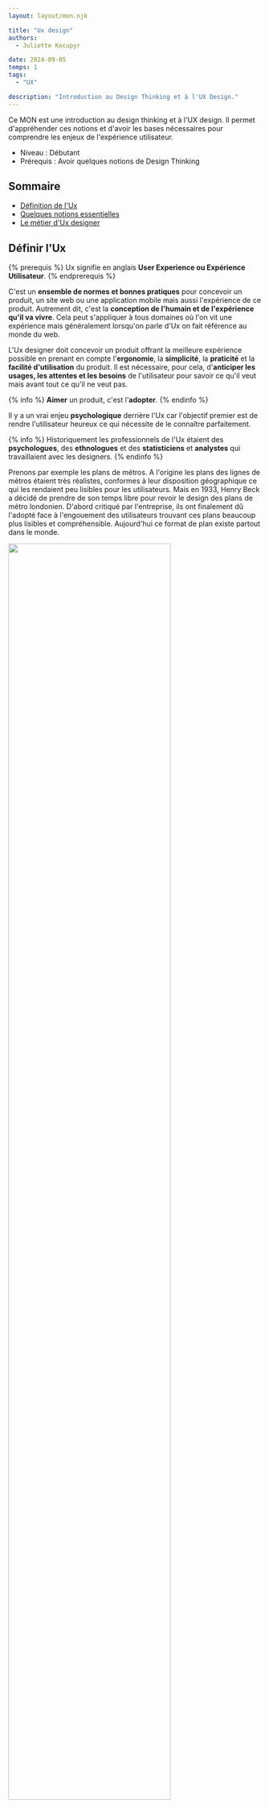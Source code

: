 ```yaml
---
layout: layout/mon.njk

title: "Ux design"
authors:
  - Juliette Kocupyr

date: 2024-09-05
temps: 1
tags:
  - "UX"

description: "Introduction au Design Thinking et à l'UX Design."
---
```


Ce MON est une introduction au design thinking et à l'UX design. Il permet d'appréhender ces notions et d'avoir les bases nécessaires pour comprendre les enjeux de l'expérience utilisateur.

- Niveau : Débutant
- Prérequis : Avoir quelques notions de Design Thinking

## Sommaire

- [Définition de l'Ux](#ux)
- [Quelques notions essentielles](#notions)
- [Le métier d'Ux designer](#metier)

<h2 id=ux> Définir l'Ux</h2>

{% prerequis %}
Ux signifie en anglais **User Experience ou Expérience Utilisateur**.
{% endprerequis %}

C'est un **ensemble de normes et bonnes pratiques** pour concevoir un produit, un site web ou une application mobile mais aussi l'expérience de ce produit. Autrement dit, c'est la **conception de l'humain et de l'expérience qu'il va vivre**. Cela peut s'appliquer à tous domaines où l'on vit une expérience mais généralement lorsqu'on parle d'Ux on fait référence au monde du web.

L'Ux designer doit concevoir un produit offrant la meilleure expérience possible en prenant en compte l'**ergonomie**, la **simplicité**, la **praticité** et la **facilité d'utilisation** du produit. Il est nécessaire, pour cela, d'**anticiper les usages, les attentes et les besoins** de l'utilisateur pour savoir ce qu'il veut mais avant tout ce qu'il ne veut pas.

{% info %}
**Aimer** un produit, c'est l'**adopter**.
{% endinfo %}

Il y a un vrai enjeu **psychologique** derrière l'Ux car l'objectif premier est de rendre l'utilisateur heureux ce qui nécessite de le connaître parfaitement.

{% info %}
Historiquement les professionnels de l'Ux étaient des **psychologues**, des **ethnologues** et des **statisticiens** et **analystes** qui travaillaient avec les designers.
{% endinfo %}

Prenons par exemple les plans de métros. A l'origine les plans des lignes de métros étaient très réalistes, conformes à leur disposition géographique ce qui les rendaient peu lisibles pour les utilisateurs. Mais en 1933, Henry Beck a décidé de prendre de son temps libre pour revoir le design des plans de métro londonien. D'abord critiqué par l'entreprise, ils ont finalement dû l'adopté face à l'engouement des utilisateurs trouvant ces plans beaucoup plus lisibles et compréhensible. Aujourd'hui ce format de plan existe partout dans le monde.

<img src="./image12/plan.png" width="80%">

Il faut bien différencier l'Ux de l'Ui. L'Ui est l'**user interface ou interface utilisateur**. L'interface est le **point de rencontre** entre la personne et le produit, elle permet l'interaction avec le produit.

En Ux, c'est l'**expérience globale** de l'utilisateur qui compte alors que l'Ui est la partie perceptible, visible. L'Ui est donc la partie émergée de l'iceberg représenté par l'Ux. Si on prend l'exemple d'une voiture, le produit est la voiture et l'utilisateur est le conducteur. L'interface correspond alors à l'intérieur de la voiture et l'expérience est la conduite.

La complexité d'un bon produit est donc de réaliser une interface **visuelle et attractive** tout en restant **simple et efficace**, c'est-à-dire combiner l'Ui et l'Ux.

<img src="./image12/uxui.png" width="50%">

### L'utilisateur au centre de l'Ux design

L'Ux est une approche centrée sur **l'humain** et ses activités. Tous les choix de design doivent se faire à partir et en fonction des utilisateurs. Steve Krug, un des pères fondateurs de l'Ux design dit qu'*un bon design commence par une bonne compréhension de la psychologie humaine*.

{% attention "**Attention**" %}
Le plus difficile en Ux est de toujours se rappeler qu'on créer pour les autres et non pour soi.
{% endattention %}

Les autres ne sont pas comme nous. Il est primordiale de regarder **son environnement**, les autres, ce qui les dérange ou leur pose problème et ce dont ils ont besoin. Nos goûts personnels ne sont pas ceux des autres.

Un autre point d'attention est de ne pas chercher à plaire à tout le monde. Il est faux de croire qu'une expérience est positive si elle est universelle, qu'elle correspond à tous. Ça serait bien mais dans la réalité c'est souvent un échec car tout le monde est différent.

{% info %}
Une Ux pour tous est une Ux pour personne.
{% endinfo %}

Même pour les grosses applications, des choses plaisent à certains mais pas à d'autres. Par exemple, il a fallu des mois à Facebook pour designer le pouce bleu permettant de liker une publication car l'objectif était de faire un outil qui plaise au plus grand nombre. Le risque dans cette situation est finalement de décevoir beaucoups. Le changement devient alors très compliqué.

### Concevoir un produit simple

Pour satisfaire les utilisateurs, il faut concevoir **un produit simple**. Autrement dit un produit qui requiert peu ou pas d'informations. Il n'a pas besoin d'être expliqué pour être utilisé, on doit comprendre directement à quoi il sert.

L'utilisateur sait immédiatement qui on est, à quoi on sert et ce que c'est. Il n'y a pas besoin de tutoriels qui sont souvent contournés par les utilisateurs.

Plus il y a de fonctionnalités, plus le produit est compliqué ce qui perd en usabilité réduisant l'intérêt du produit. Souvent une Ux doit son succès à une caractéristique déterminante. Par exemple Facebook est devenu incontournable pour son service de messagerie instantannée pour concurrencer Whatsapp.

<h3 id=responsive> L'utilisateur mobile</h3>

Lors de la conception d'une Ux, il est important d'intégrer **la notion de mobilité**. La mobilité concerne le smartphone ou la tablette mais également les utilisateurs de ceux-ci. On se concentre avant tout sur **l'utilisateur qui est mobile** car lui et ses appareils sont mobiles. Joël de Ronsay, futurologue français nous dit qu'*on ne va pas sur internet, on est dans internet*.

L'utilisateur mobile se définit ainsi :

- il se déplace avec son smartphone
- il prend les transports
- il communique en temps réel
- il prend et partage des photos et informations instantanément

Il possède plusieurs applications pour des besoins différents, donc il doit **diviser son temps** entre plusieurs applications mobiles. C'est là que se trouve le premier challenge. Il faut capter l'attention de l'utilisateur sans l'accaparer pour ne pas le distraire dans son déplacement, lorsqu'il marche par exemple. Il ne doit pas devenir un danger pour lui ou les autres.

Il faut ensuite garder à l'esprit que l'utilisateur mobile se sert avant tout de son smartphone. Bien que la version ordinateur d'un site web peut être complexe, il faut donc ne pas négliger **la version mobile**. Pour cela, il faut intégrer l'approche de mobile first.

{% note %}
**Mobile First** : concevoir pour le mobile en premier car la majorité des utilisateurs d'aujourd'hui sont mobiles.
{% endnote %}

 Cette approche permet d'éliminer beaucoup de contrainte dès le début comme la taille de l'écran qui varie entre mobile et ordinateur ou le curseur de l'ordinateur qui devient le pouce de la main sur le mobile. Il est donc nécessaire de penser **responsive** (adapté pour le mobile). L'interaction est la même et elle doit le rester, c'est la disposition qui peut varier. Google punit même les sites non responsives, il ne les remonte pas dans les résultats de recherche, car c'est une caractéristique primordiale pour les utilisateurs.

Le mobile first nécessite donc de prendre en compte de nouvelles contraintes liées à l'appareil mobile : la taille de l'écran, l'autonomie de 24h max, le réseau aléatoire, l'utilisation en mouvement. A ce niveau, on peut déjà créer un produit simple et responsive.

### Intégrer l'approche Design Thinking

<img src="./image12/design.png" width="50%">

Popularisé par des designers de la Silicon Valley, le design thinking se base sur 5 étapes clés :

- **l'empathie** : se mettre à la place des autres pour comprendre un problème
- **la définition** : définir le problème à résoudre
- **l'idéation** : trouver des solutions créatives
- **le prototype** : choisir la solution adaptée et concevoir une première version
- **le test** : tester le concept puis l'améliorer

L'Ux design, quant à lui, s'articule autour de 3 étapes :

- la recherche utilisateur
- le prototypage
- le test utilisateur

Ces étapes s'intègrent dans la démarche de Design Thinking, qui s'applique à tout le processus de conception et de design. En Ux, l'**empathie** est fondamentale, ça passe par la réalisation de recherches très approfondies et abouties sur l'utilisateur. Le **prototypage** prend en compte les notions d'[usabilité](#usabilite), d'[affordance](#affordance) et de [responsive](#responsive). Enfin, le **test** n'est pas une phase finale mais une routine sous forme de mini-tests très réguliers tout au long du processus.

Contrairement au Design Thinking où les 5 étapes forment une boucle, en Ux l'**itération** se fait sur **le prototype et le test**, qui forment un binôme. Cela permet de valider qu'à chaque étape, on avance dans la bonne direction. Il faut alors partir d'un brouillon très simple pour se rapprocher étape après étape du produit final tel qu'on l'imagine.

**Les outils incontournables :**

- Zoning (croquis) : papier-crayon
- Wireframe (schéma de la répartition du contenu) : Balsamiq, Axure, PowerPoint…
- Mock-up (maquette intégrant la charte graphique) : Sketch, Photoshop, Experience Design…
- Interaction (simulation dynamique du chemin de navigation) : InVison, Experience Design…

#### La recherche utilisateur

La **recherche utilisateur** est essentielle pour bien comprendre les besoins des futurs utilisateurs et offrir un produit qui va plaire à la cible.

Il faut se poser la question qu'est-ce qu'on conçoit et pour qui. Cela touche aux notions de **psychologie** et **sociologie**. On peut par exemple faire de l'**ethnologie**, observation sur le terrain ou de l'**immersion** qui permet de rentrer vraiment dans cette phase de recherche. Si le temps manque, des **solutions numériques** existent comme les sondages. Ça permet de comprendre ce que les utilisateurs veulent et surtout ce qu'ils ne veulent pas.

Quand on veut cibler un utilisateur, on cherche à viser un trait de caractère ou de personnalité mais c'est une erreur. Il vaut mieux viser une activité commune à un grand nombre de personnes.

Une recherche utilisateur pertinente se base sur deux approches. L'approche quantitative, qui passe par des recherches google sur les caractéristiques du public cible et l'approche qualitative par le contact direct avec les utilisateurs sélectionnés.

#### Le prototypage

Lors du prototypage, le **principe du 80/20** permet de se focaliser sur **un produit simple**. Cela signifie que 80% des actions observées sont réalisées en utilisant seulement 20% des fonctionnalités du site.

{% info %}
En Ux, un dessin vaut mille mots.
{% endinfo %}

Les bonnes pratiques du prototypage passent par un modèle **responsive** ou **mobile friendly**. Cela veut dire pas trop d'info sur l'écran, une page claire et lisible, qui navigable avec les doigts et où les éléments de friction qui empêche la fluidité ont été retirés. Il faut donc **placer le contenu là où l'utilisateur s'attend à le trouver**, ce qui simplifie les choses et permet par exemple aux utilisateurs d'utiliser un site dans une langue étrangère grâce aux automatismes de navigation. Le produit doit être construit simplement de façon reconnaissable (les boutons en forme de bouton cliquable, ...).

L'utilisateur mobile a apporté un nouveau concept, **le design pour le pouce**. Ça correspond à la zone qui est facilement accessible avec le pouce sur un smartphone. Il est alors nécessaire d'avoir des éléments de taille adaptée qui soient hiérarchisés, avec des noms explicites pour ne pas avoir à chercher l'information.

<img src="./image12/pouce.png" width="50%">

#### Le test utilisateur

Tester les prototypes a pour objectif d'**observer les utilisateurs interagir**, de **détecter les problèmes** et de **comprendre ce qui est apprécié** dans le produit. Attention, il ne faut **jamais intervenir**, ni aider le testeur à utiliser le produit lors de ce processus.


{% info %}
On teste le produit et non les personnes.
{% endinfo %}

S'ils ont des difficultés, c'est qu'il y a des choses à retravailler. L'important est de ne pas y mettre d'ego mais plutôt de l'utiliser comme un guide de correction. Pour réaliser les tests utilisateur, il faut être **agile** pour ne pas décourager le client.

Pour mener à bien une séance de test, il faut avant tout **un petit nombre d'utilisateurs** pour pouvoir les observer correctement. **Un facilitateur** est également nécessaire pour animer la séance et qui sait être patient pour être à l'écoute des besoins des utilisateurs. Enfin **une salle avec le confort minimum** pour les bonnes conditions du test. Le but est de comprendre ce que les utilisateurs font avec le produit, il est donc nécessaire de les voir et les entendre. Il faut les faire penser à voix haute.

Un des problèmes que l'on peut facilement rencontrer est justement **le silence** des utilisateurs. Lorsque le silence est présent, le facilitateur ne doit pas intervenir, il doit essayer de faire parler les personnes en posant des questions pour comprendre ce qu'il est en train de faire. Il se peut également qu'un utilisateur soit **bloqué** et demandent de l'aide. Encore une fois, le facilitateur ne doit pas intervenir dans la démarche et l'aider. Il peut en revanche poser des questions pour comprendre ce qui le dérange afin de faire remonter le problème à corriger. Enfin, si un utilisateur s'**énerve** c'est sûrement que quelque chose dans l'application n'est pas adapté. S'il n'est pas adapté à une personne, il se peut que de nombreuses personnes rencontrent ce problème plus tard c'est donc un problème prioritaire. Dans ce cas, le facilitateur doit rester patient et ne pas montrer d'égo, il doit rester à l'écoute et comprendre ce qu'il faut améliorer.

A la fin de la séance de test, il est important de **sélectionner les problèmes à résoudre**. Les problèmes d'usabilité sont prioritaires, tandis que les problèmes de détail ne sont pas à prendre en compte car si un utilisateur préfère par exemple la couleur bleue, ça ne sera pas le cas pour d'autres. Ces problèmes seront à prendre en compte uniquement s'ils remontent énormément de fois au cours des différents tests. Il est impératif de résister à la tentation de rajouter des choses qui compliquent le produit.

Une fois que tous les problèmes sont **notés et priorisés**, il est important de faire un **planning de résolution**. Et une fois les problèmes résolus, une nouvelle phase de test est nécessaire pour permettre d'offrir la meilleure expérience possible.

<h2 id=notions> Quelques notions essentielles</h2>

<h3 id=usabilite> La notion d'usabilité</h3>

{% note %}
**Norme ISO 9241-11 :**
L'usabilité, c'est « le degré selon lequel un produit peut être utilisé, par des utilisateurs identifiés, pour atteindre des buts définis avec efficacité, efficience et satisfaction, dans un contexte d’utilisation spécifié ».
{% endnote %}

Le terme **usabilité** se compose de 'usage' et 'abilité'. C'est la capacité d'un utilisateur à interagir avec un produit, à le prendre en main, comprendre à quoi il sert et comment l'utiliser. L'objectif est d'améliorer l'expérience globale de l'utilisateur en le guidant dans l'utilisation du produit.

Les principes de l'usabilité se définissent par un produit :

- simple
- facile
- utile
- utilisable
- navigable
- accessible
- compréhensible

L'usabilité n'est pas synonyme d'Ux, c'est une **composante** de celle-ci. L'Ux améliore positivement l'expérience en prenant en compte **les émotions** alors que l'usabilité permet à l'utilisateur d'accomplir un certain nombre d'actions de façon simple et rapide.

### Le taux de rétention

Pour mesurer **le succès d'une Ux** on utilise deux types de méthodes. La **méthode qualitative** comme les notes ou commentaires sur les stores d'application et la **méthode quantitative** qui utilisent des données plus parlantes et plus concrètes comme la fidélité des utilisateurs.

Pour cela, on peut mesurer **le taux de rétention** qui correspond au pourcentage d'utilisateurs qui continue d'utiliser une application ou un site plus de trois mois après l'avoir installé et utilisé pour la première fois. Aujourd'hui, les meilleurs taux sont ceux des messageries instantanées comme Facebook (98%) ou Whatsapp (77%) car le côté instantanné augmente la fréquence d'usage, l'utilisateur se rapproche d'un comportement d'addiction.

{% info %}
En moyenne, un taux de rétention lambda est de **11%** et on considère cela comme un succès à partir de **30%**.
{% endinfo %}

### Le persona

Pour déterminer les caractéristiques de l'utilisateur visé, on crée **un profil utilisateur**, appelé persona. C'est un modèle d'utilisateur avec des **caractéristiques précises** déterminant des **cas d'usages**.

Un cas d'usage est l'**ensemble de situations** où l'utilisateur va **interagir** avec le produit, dans lesquelles il en a besoin et comment il l'utilise. Pour faire un persona, il est important d'inclure des choses qui vont décrire des activités de l'utilisateur et non de se centrer uniquement sur des caractéristiques personnelles comme le revenu ou l'âge.

On veut comprendre les besoins d'un utilisateur pour développer une application qui empêche tout **élément de friction** dans le but d'améliorer l'usabilité et de prendre en compte l'utilisateur mobile.

<img src="./image12/persona.png" width="50%">

Le persona est un outil polyvalent visant à **générer de l'empathie** lors du processus de conception. Il se fait une fois les recherches utilisateurs réalisées. Le format doit être visuel et assez simple et les personnalités marquantes. **Un maximum de 10 persona** permet de se concentrer sur un type de population et de les exploiter au mieux car une Ux ne peut pas être designer pour plair à tous.

<h3 id=affordance> Le principe d'affordance</h3>

Les utilisateurs sont de plus en plus exigeants, **s'habituant aux progrès**. Quand le design progresse, l'utilisateur et sa capacité à comprendre un produit et à interagir avec, progresse aussi. L'utilisateur devient exigeant.

L'affordance ou affordability est la capacité à se permettre de prendre en main un produit, comprendre comment on s'en sert et pourquoi.

{% info %}
C'est la capacité d'un produit à être **en accord avec son temps**.
{% endinfo %}

Si une application est trop en avance sur son temps, cela peut provoquer de la confusion chez l'utilisateur. On parle alors de manque d'affordance. Si l'innovation est calquée sur une précédente, l'utilisateur pourra s'adapter plus facilement. Le but de l'Ux design est alors de fabriquer **non pas un produit futuriste** mais **le meilleur produit pour ses utilisateurs**.

Un exemple plutôt contradictoire est l'Ux de Snapchat. C'est une **exception** rare car elle représente une grosse innovation mais pourtant elle est devenue très populaire. Cela a fonctionné car c'est un produit destiné majoritairement aux jeunes. La plupart des fonctionnalités sont 'cachées', accessibles par des actions adaptées à la jeune génération comme le swipe. Cette combinaison est très bien perçue par la jeunesse. Le fait de partager des astuces d'utilisation entre amis plaît davantage. C'est ce qui fait le succès de cette Ux malgré sa complexité. Aujourd'hui, ce modèle d'application s'est popularisé et pousse les jeunes à devenir plus créatifs (ex TikTok).

#### L'approche "Hook Canvas"

Ce modèle se base sur un cadre conceptuel qui permet d'**accrocher l'utilisateur**. Les designers créent en nous **des habitudes** voire **des automatismes d'usage** de ces applications comme les ouvrir au réveil ou lors de moments de solitude, c'est ce comportement qui fait le succès de ces applications. On parle de relation "haute fréquence".

L'approche du crochet ou modèle de Hook a été développé par Nir EYAL un professeur à l'école de commerce de Stanford. Il suggère que pour être accrocheur, le flow de l'application s'articule autour de **4 phases** auxquelles l'utilisateur va faire face. Ces étapes se suivent et idéalement se répètent en boucle pour créer des habitudes comportementales voire **des addictions**.

1. **L'élément déclencheur**

   L'expérience utilisateur commence par un élément déclencheur. Il peut être interne comme un état psychologique (la peur du manque, la solitude, l'ennui) ou externe par les pubs, les notifications ou les boutons d'appel à l'action.

2. **L'action**

   L'utilisateur doit ensuite passer à l'action. Elle doit être la plus simple possible donc les designers essaient de réduire toutes les frictions, par exemple l'action de scroller. Cela permet d'avoir une récompense instantanée et imprévisible.

3. **La récompense variable**

   L'effet de surprise, de ne pas savoir ce qu'on va trouver en réalisant l'action fascine l'utilisateur, lui donnant envie de revenir. On a par exemple l'espoir de trouver un nouvel article, une photo plus intéressante ou une nouvelle mention j'aime. Les éléments variables poussent alors l'utilisateur à prolonger l'expérience.

4. **L'investissement**

   Plus on utilise une application, plus on y stocke de la valeur en y entrant des données, en s'abonnant à une page, en publiant une photo ou encore en envoyant des messages. On investit dans l'application puis on cherche de nouveau déclencheur, ce qui ramène à l'étape 1.

Pour certains, ce cadre s'apparente à de la **manipulation** car on fait face à un cercle vicieux. Il y a donc **une responsabilité** évidente envers les utilisateurs qu'on accroche, d'où la nécessité de trouver un juste milieu. **L'éthique** de l'Ux designer est donc un enjeu de taille.

<h2 id=metier> Le métier d'Ux designer</h2>

Les **qualités** nécessaires pour un Ux designer sont principalement :

- l'empathie
- la curiosité
- l'humilité
- le travail d'équipe
- la capacité à se déconstruire, à dire je ne sais pas

{% prerequis %}
[Tristan Harris : éthique de l'Ux designer](https://youtu.be/D55ctBYF3AY?si=lSDMO4h1za5Z5Xcm)
{% endprerequis %}

L'éthique de l'Ux designer est un point très sensible, car la conception d'expérience utilisateur n'est pas altruiste mais souvent liée au business. Tristan Harris, designer pour les plus grands groupes comme Apple ou Google, explique lors d'une conférence comment le design peut contribuer à rendre les technologies et les applications mobiles moins intrusives, et donc plus appréciables pour les utilisateurs. Finalement quel rôle l'Ux designer doit adopter face à cette question éthique de l'addiction de l'utilisateur face au modèle économique de l'application.

{% info %}
On passe beaucoup de temps à penser à ce qu'on fait de notre temps.
{% endinfo %}

Le temps semble souvent nous échapper particulièrement lorsqu'on le passe sur certaines applications. Il nous arrive d'ouvrir une application sachant pertinemment qu'on va y perdre 20 min alors qu'on voulait juste lire un message, ou encore rafraîchir nos emails toutes les 15 secondes sans raison particulière. Ce comportement est représentatif de l'addiction.

{% info %}
Aux Etats-Unis l'industrie des machines à sous rapporte plus que le cinéma, les parcs d'attraction et le baseball réunis.
{% endinfo %}

Bien qu'ils ne jouent qu'avec des pièces l'addiction les pousse à jouer encore et encore. On peut faire le même parallèle avec **le téléphone**. Quand on ouvre une application, on attend une récompense. Cela traduit **une vraie dépendance**. On le sait pertinemment mais on ne peut pas s'en défaire. Finalement l'utilisateur se trouve toujours dans un de ces deux états : **connecté mais distrait** ou **déconnecté mais avec le sentiment de rater quelque chose**.

<img src="./image12/addiction.png" width="50%">

L'éthique de l'Ux designer est de restaurer ce choix. Bien que le modèle économique de beaucoup d'applications vit à travers ce phénomène d'addiction, il est primordial de permettre à l'utilisateur de choisir ce qu'il veut faire de son temps. Ça peut passer par des fonctionnalités supplémentaires comme le mode concentration dans une messagerie instantanée.

{% note %}
Selon une étude de Microsoft, il faut en moyenne **23 minutes** pour se **reconcentrer** sur une tâche et plus on est interrompu plus on s'habitue jusqu'à **s'auto-déconcentrer** toutes les **3,5 minutes**.
{% endnote %}

Partant de ce constat, le statut ne pas déranger ou occupé permet à l'utilisateur de ne pas recevoir de pop-up de messagerie instantannée ou autres notifications, pour ne pas être dérangé dans son travail sauf en cas d'urgence. Ainsi l'utilisateur **reprend le contrôle** sur ses choix et son temps.

Cette pensée implique de mettre **les valeurs humaines au premier plan**. Dans l'économie actuelle, le temps est un facteur clé du succès d'une application. Plus un a d'utilisateur, plus ils passent du temps dessus, mieux c'est. En réalité, il y a différentes échelles de valeur. L'objectif idéal serait de créer **une contribution nette et positive vis-à-vis de l'humanité face à la technologie**. Pour cela, il faudrait mesurer le succès de manière différente. Si on prend l'exemple du bio, l'objectif est de mieux manger, on ne peut pas juste comparer l'aspect financier car c'est une catégorie d'alimentation complètement différente. On met en avant un aspect différent, la qualité de l'alimentation, donc l'échelle de valeur est repensée. On peut appliquer cela à la technologie en redéfinissant les KPIs. Mais cela voudrait dire **redéfinir les valeurs de l'UX design**, sur le même exemple que le serment d'Hippocrate en médecine qui est le fondement de l'éthique du médecin et qui rappelle la responsabilité envers le patient.

Un exemple concret de l'évolution des KPIs en Ux est le **taux de convivialité**. L'entreprise Couchsurfing a créé ce taux permettant de mesurer la réussite du site en se basant sur le bonheur procuré aux gens. Il prend en compte le temps que passe l'utilisateur chez l'hôte qu'il rencontre sur le site moins le temps passé sur le site. Il n'est donc pas basé sur l'addiction de l'utilisateur face au site.

Aujourd'hui l'utilisateur doit **lui-même exiger un changement** pour passer d'un monde frustré par le temps à un monde où le temps est bien utilisé. De plus en plus d'entreprises repense leur produit ou leur façon de l'utiliser suite aux exigences faites par le client.

## Conclusion

L'UX design, ou design de l'expérience utilisateur, est essentiel dans le développement de produits numériques. En se concentrant sur les besoins et les comportements des utilisateurs, il vise à créer des interfaces intuitives et engageantes qui maximisent la satisfaction. Ce processus va au-delà de l'esthétique, intégrant fonctionnalité et accessibilité, pour garantir une interaction fluide avec la technologie. Dans un contexte où les utilisateurs sont de plus en plus exigeants, une bonne expérience utilisateur peut déterminer le succès ou l'échec d'un produit.

L'éthique est également un aspect crucial de l'UX design, car il est impératif de concevoir des expériences qui respectent les utilisateurs et leur temps, évitant ainsi l'addiction numérique. En plaçant les valeurs humaines au centre du processus, les designers ont la responsabilité de créer des produits qui répondent aux attentes des entreprises tout en contribuant à un environnement numérique plus sain. À mesure que la technologie évolue, l'importance d'une expérience utilisateur bien conçue continuera de croître, façonnant l'avenir des interactions humaines avec le numérique.

## Bibliographie

[**MOOC.** UX design : découvrez les fondamentaux !](https://www.my-mooc.com/fr/mooc/decouvrez-les-fondamentaux-ux-design/)

[**Youtube.** Design Thinking - Explications](https://youtu.be/I7pD0U3JUvs?si=brm5xM3ZsI-wZo-K)

[**Youtube.** Le design thinking, c'est quoi](https://www.youtube.com/watch?v=3p4zWmI8rg8)

[**Youtube.** Tristan Harris : éthique de l'Ux designer](https://youtu.be/D55ctBYF3AY?si=lSDMO4h1za5Z5Xcm)

[**Blog Ux.** Différence entre Ux et Ui](https://blog-ux.com/quelle-difference-entre-ux-design-et-ui-design/)

[**Creads.** L'Ux design, qu'est-ce que c'est?](https://www.creads.com/blog/decryptage/tendance-design-graphique/ux-design/)